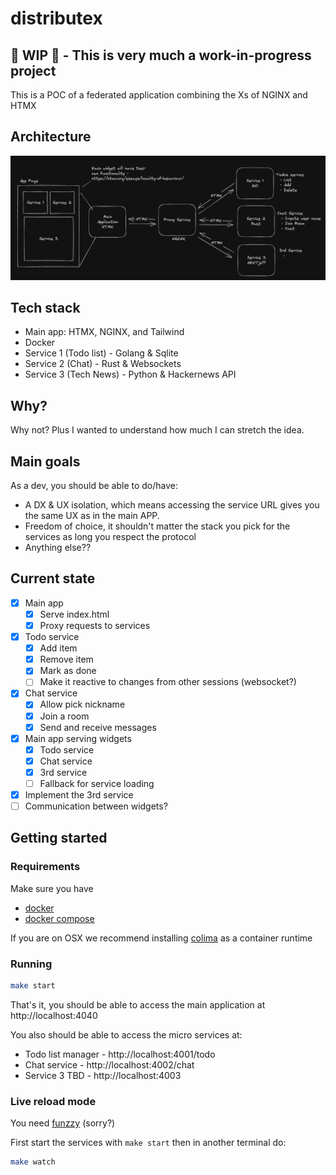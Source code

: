 # distributex

## 🚧 WIP 🚧 - This is very much a work-in-progress project

This is a POC of a federated application combining the Xs of NGINX and HTMX

## Architecture

![Architecture](/architecture.png?raw=true "Optional Title")

## Tech stack

 - Main app: HTMX, NGINX, and Tailwind
 - Docker 
 - Service 1 (Todo list) - Golang & Sqlite
 - Service 2 (Chat) - Rust & Websockets
 - Service 3 (Tech News) - Python & Hackernews API

## Why?

Why not? Plus I wanted to understand how much I can stretch the idea.

## Main goals

As a dev, you should be able to do/have:

 - A DX & UX isolation, which means accessing the service URL gives you the same UX as in the main APP.
 - Freedom of choice, it shouldn't matter the stack you pick for the services as long you respect the protocol
 - Anything else??

## Current state

 - [x] Main app
   - [x] Serve index.html 
   - [x] Proxy requests to services
 - [x] Todo service
   - [x] Add item
   - [x] Remove item
   - [x] Mark as done
   - [ ] Make it reactive to changes from other sessions (websocket?)
 - [x] Chat service 
   - [x] Allow pick nickname
   - [x] Join a room
   - [x] Send and receive messages
 - [x] Main app serving widgets
   - [x] Todo service
   - [x] Chat service
   - [x] 3rd service
   - [ ] Fallback for service loading
 - [x] Implement the 3rd service 
 - [ ] Communication between widgets?

## Getting started

### Requirements

Make sure you have 
 - [docker](https://docs.docker.com/engine/install/)
 - [docker compose](https://docs.docker.com/compose/install/)

If you are on OSX we recommend installing [colima](https://github.com/abiosoft/colima) as a container runtime

### Running

```bash
make start
```

That's it, you should be able to access the main application at http://localhost:4040

You also should be able to access the micro services at:
  - Todo list manager - http://localhost:4001/todo
  - Chat service - http://localhost:4002/chat
  - Service 3 TBD - http://localhost:4003

### Live reload mode

You need [funzzy](https://github.com/cristianoliveira/funzzy) (sorry?)

First start the services with `make start` then in another terminal do:

```bash
make watch
```
